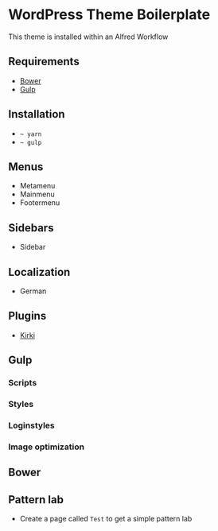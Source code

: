 # WordPress Theme Boilerplate

This theme is installed within an Alfred Workflow

## Requirements

* [Bower](http://bower.io)
* [Gulp](http://gulpjs.com/)

## Installation

* `~ yarn`
* `~ gulp`

## Menus

* Metamenu
* Mainmenu
* Footermenu

## Sidebars

* Sidebar

## Localization

* German

## Plugins

* [Kirki](http://kirki.org/)

## Gulp

### Scripts

### Styles

### Loginstyles

### Image optimization

## Bower

## Pattern lab

* Create a page called `Test` to get a simple pattern lab
